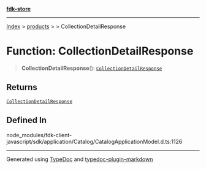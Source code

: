 [**fdk-store**](../../../README.md)
***

[Index](../../../API.md) > [products](../../README.md) > [<internal>](../README.md) > CollectionDetailResponse

# Function: CollectionDetailResponse

> **CollectionDetailResponse**(): [`CollectionDetailResponse`](../type-aliases/type-alias.CollectionDetailResponse.md)

## Returns

[`CollectionDetailResponse`](../type-aliases/type-alias.CollectionDetailResponse.md)

## Defined In

node\_modules/fdk-client-javascript/sdk/application/Catalog/CatalogApplicationModel.d.ts:1126

***
Generated using [TypeDoc](https://typedoc.org/) and [typedoc-plugin-markdown](https://www.npmjs.com/package/typedoc-plugin-markdown)
